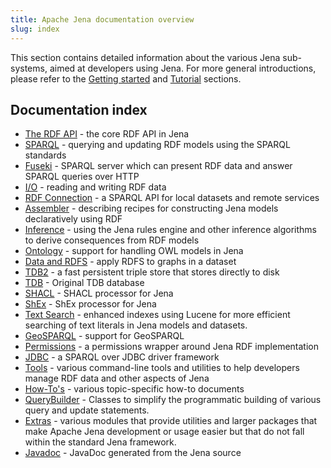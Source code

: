 ```yaml
---
title: Apache Jena documentation overview
slug: index
---
```


This section contains detailed information about the various Jena
sub-systems, aimed at developers using Jena. For more general introductions,
please refer to the [Getting started](/getting_started/) and [Tutorial](/tutorials/)
sections.

## Documentation index

* [The RDF API](./rdf/) - the core RDF API in Jena
* [SPARQL](./query/) - querying and updating RDF models using the SPARQL standards
* [Fuseki](./fuseki2/) - SPARQL server which can present RDF data and answer SPARQL queries over HTTP
* [I/O](./io/) - reading and writing RDF data
* [RDF Connection](./rdfconnection/) - a SPARQL API for local datasets and remote services
* [Assembler](./assembler/) - describing recipes for constructing Jena models declaratively using RDF
* [Inference](./inference/) - using the Jena rules engine and other inference algorithms to derive consequences from RDF models
* [Ontology](./ontology/) - support for handling OWL models in Jena
* [Data and RDFS](./rdfs) - apply RDFS to graphs in a dataset
* [TDB2](./tdb2) - a fast persistent triple store that stores directly to disk
* [TDB](./tdb/) - Original TDB database
* [SHACL](./shacl) - SHACL processor for Jena
* [ShEx](./shex) - ShEx processor for Jena
* [Text Search](./query/text-query.html) - enhanced indexes using Lucene for more efficient searching of text literals in Jena models and datasets.
* [GeoSPARQL](./geosparql/) - support for GeoSPARQL
* [Permissions](./permissions/) - a permissions wrapper around Jena RDF implementation
* [JDBC](./jdbc/) - a SPARQL over JDBC driver framework
* [Tools](./tools/) - various command-line tools and utilities to help developers manage RDF data and other aspects of Jena
* [How-To's](./notes/) - various topic-specific how-to documents
* [QueryBuilder](./extras/querybuilder/) - Classes to simplify the programmatic building of various query and update statements.
* [Extras](./extras/) - various modules that provide utilities and larger packages that make Apache Jena development or usage easier but that do not fall within the standard Jena framework.
* [Javadoc](./javadoc/) - JavaDoc generated from the Jena source
